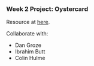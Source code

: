 ### Week 2 Project: Oystercard

Resource at [here](https://github.com/jesslns/course/tree/master/oystercard).

Collaborate with:
- Dan Groze
- Ibrahim Butt
- Colin Hulme
